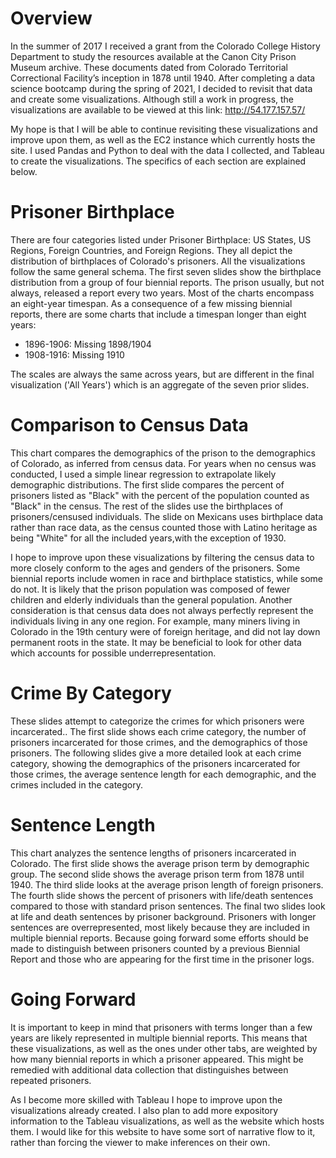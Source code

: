 # Overview
In the summer of 2017 I received a grant from the Colorado College History Department to study the resources available at the Canon City Prison Museum archive. These documents dated from Colorado Territorial Correctional Facility’s inception in 1878 until 1940. After completing a data science bootcamp during the spring of 2021, I decided to revisit that data and create some visualizations. Although still a work in progress, the visualizations are available to be viewed at this link: http://54.177.157.57/

My hope is that I will be able to continue revisiting these visualizations and improve upon them, as well as the EC2 instance which currently hosts the site. I used Pandas and Python to deal with the data I collected, and Tableau to create the visualizations. The specifics of each section are explained below. 

# Prisoner Birthplace
There are four categories listed under Prisoner Birthplace: US States, US Regions, Foreign Countries, and Foreign Regions. They all depict the distribution of birthplaces of Colorado's prisoners. All the visualizations follow the same general schema. The first seven slides show the birthplace distribution from a group of four biennial reports. The prison usually, but not always, released a report every two years. Most of the charts encompass an eight-year timespan. As a consequence of a few missing biennial reports, there are some charts that include a timespan longer than eight years:

* 1896-1906: Missing 1898/1904
* 1908-1916: Missing 1910

The scales are always the same across years, but are different in the final visualization ('All Years') which is an aggregate of the seven prior slides.

# Comparison to Census Data
This chart compares the demographics of the prison to the demographics of Colorado, as inferred from census data. For years when no census was conducted, I used a simple linear regression to extrapolate likely demographic distributions. 
The first slide compares the percent of prisoners listed as "Black" with the percent of the population counted as "Black" in the census. The rest of the slides use the birthplaces of prisoners/censused individuals. The slide on Mexicans uses birthplace data rather than race data, as the census counted those with Latino heritage as being "White" for all the included years,with the exception of 1930. 

I hope to improve upon these visualizations by filtering the census data to more closely conform to the ages and genders of the prisoners. Some biennial reports include women in race and birthplace statistics, while some do not. It is likely that the prison population was composed of fewer children and elderly individuals than the general population. Another consideration is that census data does not always perfectly represent the individuals living in any one region. For example, many miners living in Colorado in the 19th century were of foreign heritage, and did not lay down permanent roots in the state. It may be beneficial to look for other data which accounts for possible underrepresentation. 

# Crime By Category
These slides attempt to categorize the crimes for which prisoners were incarcerated.. The first slide shows each crime category, the number of prisoners incarcerated for those crimes, and the demographics of those prisoners. The following slides give a more detailed look at each crime category, showing the demographics of the prisoners incarcerated for those crimes, the average sentence length for each demographic, and the crimes included in the category. 

# Sentence Length
This chart analyzes the sentence lengths of prisoners incarcerated in Colorado. The first slide shows the average prison term by demographic group. The second slide shows the average prison term from 1878 until 1940. The third slide looks at the average prison length of foreign prisoners. The fourth slide shows the percent of prisoners with life/death sentences compared to those with standard prison sentences. The final two slides look at life and death sentences by prisoner background. Prisoners with longer sentences are overrepresented, most likely because they are included in multiple biennial reports. Because going forward some efforts should be made to distinguish between prisoners counted by a previous Biennial Report and those who are appearing for the first time in the prisoner logs. 

# Going Forward
It is important to keep in mind that prisoners with terms longer than a few years are likely represented in multiple biennial reports. This means that these visualizations, as well as the ones under other tabs, are weighted by how many biennial reports in which a prisoner appeared. This might be remedied with additional data collection that distinguishes between repeated prisoners. 

As I become more skilled with Tableau I hope to improve upon the visualizations already created. I also plan to add more expository information to the Tableau visualizations, as well as the website which hosts them. I would like for this website to have some sort of narrative flow to it, rather than forcing the viewer to make inferences on their own. 
